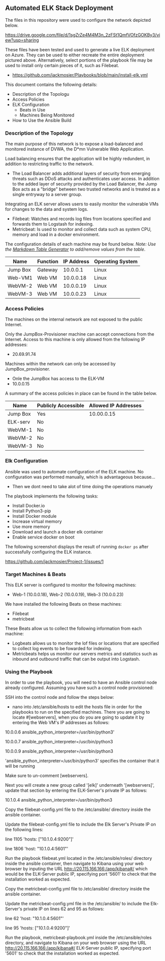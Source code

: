 ## Automated ELK Stack Deployment

The files in this repository were used to configure the network depicted below.

https://drive.google.com/file/d/1sgZrZe4M4M3n_2zFSt1QmfVOfzGOKBy3/view?usp=sharing

These files have been tested and used to generate a live ELK deployment on Azure. They can be used to either recreate the entire deployment pictured above. Alternatively, select portions of the playbook file may be used to install only certain pieces of it, such as Filebeat.

  - https://github.com/jackmosier/Playbooks/blob/main/install-elk.yml

This document contains the following details:
- Description of the Topologu
- Access Policies
- ELK Configuration
  - Beats in Use
  - Machines Being Monitored
- How to Use the Ansible Build


### Description of the Topology

The main purpose of this network is to expose a load-balanced and monitored instance of DVWA, the D*mn Vulnerable Web Application.

Load balancing ensures that the application will be highly redundent, in addition to restricting traffic to the network.
- The Load Balancer adds additional layers of security from emerging threats such as DDoS attacks and authenticates user access. In addition to the added layer of security provided by the Load Balancer, the Jump Box acts as a "bridge" between two trusted networks and is treated as a single entryway to a server group.

Integrating an ELK server allows users to easily monitor the vulnerable VMs for changes to the data and system logs.
- Filebeat: Watches and records log files from locations specified and forwards them to Logstash for indexing.
- Metricbeat: Is used to monitor and collect data such as system CPU, memory and load in a docker environment.

The configuration details of each machine may be found below.
_Note: Use the [Markdown Table Generator](http://www.tablesgenerator.com/markdown_tables) to add/remove values from the table_.

| Name     | Function | IP Address | Operating System |
|----------|----------|------------|------------------|
| Jump Box | Gateway  | 10.0.0.1   | Linux            |
| Web-VM1  | Web VM   | 10.0.0.18  | Linux            |
| WebVM-2  | Web VM   | 10.0.0.19  | Linux            |
| WebVM-3  | Web VM   | 10.0.0.23  | Linux            |

### Access Policies

The machines on the internal network are not exposed to the public Internet. 

Only the JumpBox-Provisioner machine can accept connections from the Internet. Access to this machine is only allowed from the following IP addresses:
- 20.69.91.74

Machines within the network can only be accessed by JumpBox_provisioner.
- Onle the JumpBox has access to the ELK-VM
- 10.0.0.15

A summary of the access policies in place can be found in the table below.

| Name     | Publicly Accessible | Allowed IP Addresses |
|----------|---------------------|----------------------|
| Jump Box | Yes                 | 10.00.0.15           |  
| ELK-serv | No                  |                      |
| WebVM-1  | No                  |                      |
| WebVM-2  | No                  |                      |
| WebVM-3  | No                  |                      |

### Elk Configuration

Ansible was used to automate configuration of the ELK machine. No configuration was performed manually, which is advantageous because...
- Then we dont need to take alot of time doing the operations manuely

The playbook implements the following tasks:
- Install Docker.io
- Install Python3-pip
- Install Docker module
- Increase virtual memory
- Use more memory
- Download and launch a docker elk container
- Enable service docker on boot

The following screenshot displays the result of running `docker ps` after successfully configuring the ELK instance.

https://github.com/jackmosier/Project-1/issues/1

### Target Machines & Beats
This ELK server is configured to monitor the following machines:
- Web-1 (10.0.0.18), Web-2 (10.0.0.19), Web-3 (10.0.0.23)

We have installed the following Beats on these machines:
- Filebeat
- metricbeat

These Beats allow us to collect the following information from each machine:
- Logbeats allows us to monitor the lof files or locations that are specified to collect log events to be fowarded for indexing.
- Metricbeats helps us monitor our servers metrics and statistics such as inbound and outbound traffic that can be output into Logstash.

### Using the Playbook
In order to use the playbook, you will need to have an Ansible control node already configured. Assuming you have such a control node provisioned: 

SSH into the control node and follow the steps below:
- nano into /etc/ansible/hosts to edit the hosts file in order for the playbooks to run on the specified machines. There you are going to locate #[webservers], when you do you are going to update it by entering the Web VM's IP addresses as follows:

10.0.0.6 ansible_python_interpreter=/usr/bin/python3'

10.0.0.7 ansible_python_interpreter=/usr/bin/python3

10.0.0.9 ansible_python_interpreter=/usr/bin/python3

'ansible_python_interpreter=/usr/bin/python3' specifies the container that it will be running

Make sure to un-comment [webservers].

Next you will create a new group called '[elk]' underneath '[webservers]', update that section by entering the ELK-Server's private IP as follows:

10.1.0.4 ansible_python_interpreter=/usr/bin/python3

Copy the filebeat-config.yml file to the /etc/ansible/ directory inside the ansible container.

Update the filebeat-config.yml file to include the Elk Server's Private IP on the following lines:

line 1105 'hosts: ["10.1.0.4:9200"]'

line 1806 'host: "10.1.0.4:5601"'

Run the playbook filebeat.yml located in the /etc/ansible/roles/ directory inside the ansible container, then navigate to Kibana using your web browser by inputing the URL http://20.115.166.166:/app/kibana#/ which would be the ELK-Server public IP, specifying port '5601' to check that the installation worked as expected.

Copy the metricbeat-config.yml file to /etc/ansible/ directory inside the ansible container.

Update the metricbeat-config.yml file in the /etc/ansible/ to include the Elk-Server's private IP on lines 62 and 95 as follows:

line 62 'host: "10.1.0.4:5601"'

line 95 'hosts: ["10.1.0.4:9200"]'

Run the playbook, metricbeat-playbook.yml inside the /etc/ansible/roles directory, and navigate to Kibana on your web browser using the URL http://20.115.166.166:/app/kibana#/ ELK-Server public IP, specifying port '5601' to check that the installation worked as expected.
